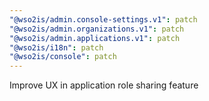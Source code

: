 ```yaml
---
"@wso2is/admin.console-settings.v1": patch
"@wso2is/admin.organizations.v1": patch
"@wso2is/admin.applications.v1": patch
"@wso2is/i18n": patch
"@wso2is/console": patch
---
```


Improve UX in application role sharing feature
